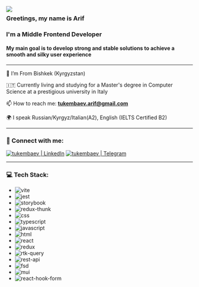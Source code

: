 <img align="left" src="https://orhun.dev/img/crow.png">

### Greetings, my name is Arif 

### I'm a Middle Frontend Developer

#### My main goal is to develop strong and stable solutions to achieve a smooth and silky user experience

---

📍 I’m From Bishkek (Kyrgyzstan)

🇮🇹 Currently living and studying for a Master's degree in Computer Science at a prestigious university in Italy

📫 How to reach me: **tukembaev.arif@gmail.com**

🌍 I speak Russian/Kyrgyz/Italian(A2), English (IELTS Certified B2)

---

### 🤝 Connect with me:

[<img alt="tukembaev | LinkedIn" src="https://img.shields.io/badge/linkedin-0077B5.svg?&style=for-the-badge&logo=linkedin&logoColor=white" />][linkedin]
[<img alt="tukembaev | Telegram" src="https://img.shields.io/badge/Telegram-2CA5E0?style=for-the-badge&logo=telegram&logoColor=white" />][Telegram]

---

### 💻 Tech Stack:

- <img alt="vite" src="https://img.shields.io/badge/vite-646CFF.svg?&style=for-the-badge&logo=vite&logoColor=fff" /> 
- <img alt="jest" src="https://img.shields.io/badge/jest-C21325.svg?&style=for-the-badge&logo=jest&logoColor=fff" /> 
- <img alt="storybook" src="https://img.shields.io/badge/storybook-FF4785.svg?&style=for-the-badge&logo=storybook&logoColor=fff" /> 
- <img alt="redux-thunk" src="https://img.shields.io/badge/redux%20thunk-764ABC.svg?&style=for-the-badge&logo=redux&logoColor=fff" />
- <img alt="css" src="https://img.shields.io/badge/css-1572B6.svg?&style=for-the-badge&logo=css3&logoColor=fff" /> 
- <img alt="typescript" src="https://img.shields.io/badge/typescript-007ACC.svg?&style=for-the-badge&logo=typescript&logoColor=fff" /> 
- <img alt="javascript" src="https://img.shields.io/badge/javascript-F7DF1E.svg?&style=for-the-badge&logo=javascript&logoColor=fff" /> 
- <img alt="html" src="https://img.shields.io/badge/html-E34F26.svg?&style=for-the-badge&logo=html5&logoColor=fff" /> 
- <img alt="react" src="https://img.shields.io/badge/react-61DAFB.svg?&style=for-the-badge&logo=react&logoColor=fff" /> 
- <img alt="redux" src="https://img.shields.io/badge/redux-764ABC.svg?&style=for-the-badge&logo=redux&logoColor=fff" /> 
- <img alt="rtk-query" src="https://img.shields.io/badge/RTK%20Query-FF4154.svg?&style=for-the-badge&logo=redux&logoColor=fff" />
- <img alt="rest-api" src="https://img.shields.io/badge/rest%20api-006600.svg?&style=for-the-badge&logo=rest&logoColor=fff" />
- <img alt="fsd" src="https://img.shields.io/badge/feature--sliced%20design-4CAF50.svg?&style=for-the-badge&logo=design&logoColor=fff" />
- <img alt="mui" src="https://img.shields.io/badge/mui-0081CB.svg?&style=for-the-badge&logo=mui&logoColor=fff" /> 
- <img alt="react-hook-form" src="https://img.shields.io/badge/react--hook--form-EC5990.svg?&style=for-the-badge&logo=react&logoColor=fff" /> 

[linkedin]: https://www.linkedin.com/in/arif-tukembaev-100703249/
[Telegram]: https://t.me/tukembaev
